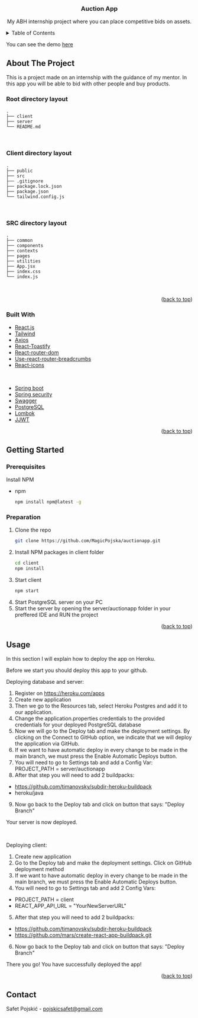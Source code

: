 <div id="top"></div>

<!-- PROJECT TITLE -->
<br />
<div align="center">
  
  <h3 align="center">Auction App</h3>

  <p align="center">
    My ABH internship project where you can place competitive bids on assets.
  </p>
</div>



<!-- TABLE OF CONTENTS -->
<details>
  <summary>Table of Contents</summary>
  <ol>
    <li>
      <a href="#about-the-project">About The Project</a>
      <ul>
        <li><a href="#built-with">Built With</a></li>
      </ul>
    </li>
    <li>
      <a href="#getting-started">Getting Started</a>
      <ul>
        <li><a href="#prerequisites">Prerequisites</a></li>
        <li><a href="#installation">Installation</a></li>
      </ul>
    </li>
    <li><a href="#Deployment">Deployment</a></li>
  </ol>
</details>

You can see the demo [here](https://auction-app-react.herokuapp.com/)


<!-- ABOUT THE PROJECT -->
## About The Project

This is a project made on an internship with the guidance of my mentor. In this app you will be able to bid with other people and buy products.
 <br />
 
 ### Root directory layout

    .
    ├── client   
    ├── server
    └── README.md
    
  
<br />
  
### Client directory layout

    .
    ├── public
    ├── src
    ├── .gitignore
    ├── package.lock.json
    ├── package.json
    └── tailwind.config.js

<br />
  
### SRC directory layout

    .
    ├── common
    ├── components
    ├── contexts
    ├── pages
    ├── utilities
    ├── App.jsx
    ├── index.css
    └── index.js
    
<br />
    

<p align="right">(<a href="#top">back to top</a>)</p>


### Built With

* [React.js](https://reactjs.org/)
* [Tailwind](https://tailwindcss.com/)
* [Axios](https://www.npmjs.com/package/axios)
* [React-Toastify](https://www.npmjs.com/package/react-toastify)
* [React-router-dom](https://reactrouter.com/)
* [Use-react-router-breadcrumbs](https://www.npmjs.com/package/use-react-router-breadcrumbs)
* [React-icons](https://react-icons.github.io/react-icons/)

<br />

* [Spring boot](https://spring.io/projects/spring-boot)
* [Spring security](https://spring.io/projects/spring-security)
* [Swagger](https://swagger.io/)
* [PostgreSQL](https://www.postgresql.org/)
* [Lombok](https://projectlombok.org/)
* [JJWT](https://github.com/jwtk/jjwt)

<p align="right">(<a href="#top">back to top</a>)</p>


<!-- GETTING STARTED -->
## Getting Started

### Prerequisites

Install NPM
* npm
  ```sh
  npm install npm@latest -g
  ```

### Preparation

1. Clone the repo
   ```sh
   git clone https://github.com/MagicPojska/auctionapp.git
   ```
2. Install NPM packages in client folder
   ```sh
   cd client
   npm install
   ```
3. Start client
   ```sh
   npm start
   ```
4. Start PostgreSQL server on your PC
5. Start the server by opening the server/auctionapp folder in your preffered IDE and RUN the project
  

<p align="right">(<a href="#top">back to top</a>)</p>



<!-- Deployment -->
## Usage

In this section I will explain how to deploy the app on Heroku.

Before we start you should deploy this app to your github.

Deploying database and server:
1. Register on https://heroku.com/apps
2. Create new application
3. Then we go to the Resources tab, select Heroku Postgres and add it to our application.
4. Change the application.properties credentials to the provided credentials for your deployed PostgreSQL database
5. Now we will go to the Deploy tab and make the deployment settings. By clicking on the Connect to GitHub option, we indicate that we will deploy the application via GitHub.
6. If we want to have automatic deploy in every change to be made in the main branch, we must press the Enable Automatic Deploys button.
7. You will need to go to Settings tab and add a Config Var: PROJECT_PATH = server/auctionapp
8. After that step you will need to add 2 buildpacks:
  - https://github.com/timanovsky/subdir-heroku-buildpack
  - heroku/java
9. Now go back to the Deploy tab and click on button that says: "Deploy Branch"

Your server is now deployed.

<br />

Deploying client:
1. Create new application
2. Go to the Deploy tab and make the deployment settings. Click on GitHub deployment method
3. If we want to have automatic deploy in every change to be made in the main branch, we must press the Enable Automatic Deploys button.
4. You will need to go to Settings tab and add 2 Config Vars:
  - PROJECT_PATH = client
  - REACT_APP_API_URL = "YourNewServerURL"
5. After that step you will need to add 2 buildpacks:
  - https://github.com/timanovsky/subdir-heroku-buildpack
  - https://github.com/mars/create-react-app-buildpack.git
6. Now go back to the Deploy tab and click on button that says: "Deploy Branch"

There you go! You have successfully deployed the app!

<p align="right">(<a href="#top">back to top</a>)</p>



<!-- CONTACT -->
## Contact

Safet Pojskić - pojskicsafet@gmail.com
